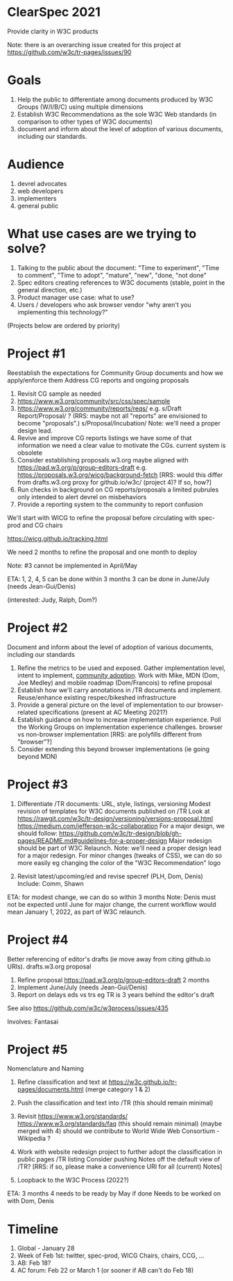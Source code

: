 # ClearSpec 2021

Provide clarity in W3C products
 
 Note: there is an overarching issue created for this project at
 https://github.com/w3c/tr-pages/issues/90

# Goals

1. Help the public to differentiate among documents produced by W3C Groups (W/I/B/C) using multiple dimensions
1. Establish W3C Recommendations as the sole W3C Web standards (in comparison to other types of W3C documents)
1. document and inform about the level of adoption of various documents, including our standards.

# Audience

1. devrel advocates
1. web developers
1. implementers
1. general public

# What use cases are we trying to solve?

1. Talking to the public about the document: "Time to experiment", "Time to comment", "Time to adopt", "mature", "new", "done, "not done"
1. Spec editors creating references to W3C documents (stable, point in the general direction, etc.)
1. Product manager use case: what to use?
1. Users / developers who ask browser vendor "why aren't you implementing this technology?"

(Projects below are ordered by priority)

# Project #1

Reestablish the expectations for Community Group documents and how we apply/enforce them
Address CG reports and ongoing proposals

1. Revisit CG sample as needed
  1. https://www.w3.org/community/src/css/spec/sample
  1. https://www.w3.org/community/reports/reqs/
     e.g. s/Draft Report/Proposal/ ? (RRS: maybe not all "reports" are envisioned to become "proposals".)
     s/Proposal/Incubation/
     Note: we'll need a proper design lead.
  1. Revive and improve CG reports listings
     we have some of that information
     we need a clear value to motivate the CGs.
     current system is obsolete
  1. Consider establishing proposals.w3.org
     maybe aligned with https://pad.w3.org/p/group-editors-draft
     e.g. https://proposals.w3.org/wicg/background-fetch
     [RRS: would this differ from drafts.w3.org proxy for github.io/w3c/  (project 4)?  If so, how?]
  1. Run checks in background on CG reports/proposals
     a limited pubrules only intended to alert devrel on misbehaviors
  1. Provide a reporting system to the community to report confusion  


We'll start with WICG to refine the proposal before circulating with spec-prod and CG chairs

https://wicg.github.io/tracking.html

We need 2 months to refine the proposal and one month to deploy

Note: #3 cannot be implemented in April/May
 
ETA:
 1, 2, 4, 5 can be done within 3 months
 3 can be done in June/July (needs Jean-Gui/Denis)

 (interested: Judy, Ralph, Dom?)

# Project #2

Document and inform about the level of adoption of various documents, including our standards

1. Refine the metrics to be used and exposed. Gather implementation level, intent to implement, [community adoption](https://dontcallmedom.github.io/adoption-monitor/).
     Work with Mike, MDN (Dom, Joe Medley) and mobile roadmap (Dom/Francois) to refine proposal
1. Establish how we'll carry annotations in /TR documents and implement. Reuse/enhance existing respec/bikeshed infrastructure
1. Provide a general picture on the level of implementation to our browser-related specifications (present at AC Meeting 2021?)
1. Establish guidance on how to increase implementation experience.
     Poll the Working Groups on implementation experience challenges.
     browser vs non-browser implementation [RRS: are polyfills different from "browser"?]
1. Consider extending this beyond browser implementations (ie going beyond MDN)

# Project #3

1. Differentiate /TR documents: URL, style, listings, versioning
  Modest revision of templates for W3C documents published on /TR
    Look at
     https://rawgit.com/w3c/tr-design/versioning/versions-proposal.html
     https://medium.com/jefferson-w3c-collaboration
  For a major design, we should follow:
    https://github.com/w3c/tr-design/blob/gh-pages/README.md#guidelines-for-a-proper-design
    Major redesign should be part of W3C Relaunch.
       Note: we'll need a proper design lead for a major redesign.
  For minor changes (tweaks of CSS), we can do so more easily
    eg changing the color of the "W3C Recommendation" logo

1. Revisit latest/upcoming/ed and revise specref (PLH, Dom, Denis)
  Include: Comm, Shawn

ETA:
 for modest change, we can do so within 3 months
   Note: Denis must not be expected until June
 for major change, the current workflow would mean January 1, 2022, as part
   of W3C relaunch.

# Project #4

Better referencing of editor's drafts (ie move away from citing github.io URIs). drafts.w3.org proposal

1. Refine proposal
      https://pad.w3.org/p/group-editors-draft
   2 months
1. Implement
  June/July (needs Jean-Gui/Denis)
1. Report on delays eds vs trs
  eg TR is 3 years behind the editor's draft
   
See also https://github.com/w3c/w3process/issues/435
   
Involves: Fantasai

# Project #5

Nomenclature and Naming

1. Refine classification and text at
     https://w3c.github.io/tr-pages/documents.html
    (merge category 1 & 2)

1. Push the classification and text into /TR
     (this should remain minimal)

1. Revisit https://www.w3.org/standards/
   https://www.w3.org/standards/faq
   (this should remain minimal)
       (maybe merged with 4)
       should we contribute to
         World Wide Web Consortium - Wikipedia ?

1. Work with website redesign project to further adopt the classification
      in public pages
       /TR listing
        Consider pushing Notes off the default view of /TR?
        [RRS: if so, please make a convenience URI for all (current) Notes]

1. Loopback to the W3C Process (2022?)

 ETA: 3 months
    4 needs to be ready by May if done
    Needs to be worked on with Dom, Denis

# Timeline

1. Global - January 28
1. Week of Feb 1st: twitter, spec-prod, WICG Chairs, chairs, CCG, ...
1. AB: Feb 18?
1. AC forum: Feb 22 or March 1 (or sooner if AB can't do Feb 18)
